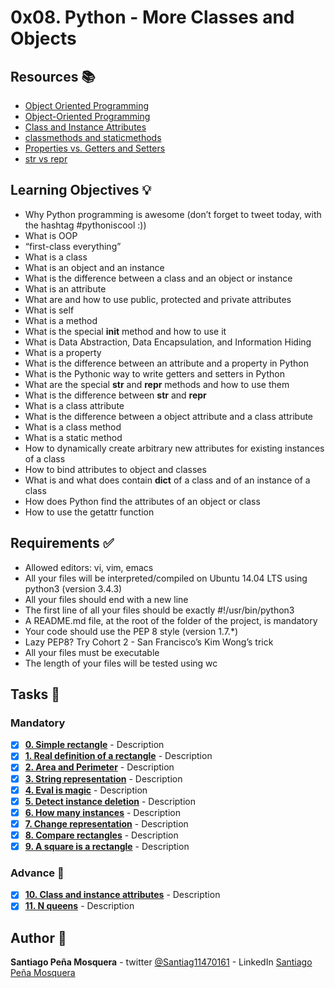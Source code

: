 # 0x08. Python - More Classes and Objects
## Resources :books:

* [Object Oriented Programming](https://intranet.hbtn.io/rltoken/VlISluyXK-teEwwPCu2tlg)
* [Object-Oriented Programming](https://intranet.hbtn.io/rltoken/m_oP4NCbKTp9tKptvxWP_g)
* [Class and Instance Attributes](https://intranet.hbtn.io/rltoken/yRdxqVWRyGiu38i6oB4m4g)
* [classmethods and staticmethods](https://intranet.hbtn.io/rltoken/ce7aZMwzugNBFgfYxNxwCw)
* [Properties vs. Getters and Setters](https://intranet.hbtn.io/rltoken/PVFV8ka_Ii6h2rXBqAliMQ)
* [str vs repr](https://intranet.hbtn.io/rltoken/eYiDVsmlNHRZTrirAZ7Qtg)

## Learning Objectives :bulb:
* Why Python programming is awesome (don’t forget to tweet today, with the hashtag #pythoniscool :))
* What is OOP
* “first-class everything”
* What is a class
* What is an object and an instance
* What is the difference between a class and an object or instance
* What is an attribute
* What are and how to use public, protected and private attributes
* What is self
* What is a method
* What is the special __init__ method and how to use it
* What is Data Abstraction, Data Encapsulation, and Information Hiding
* What is a property
* What is the difference between an attribute and a property in Python
* What is the Pythonic way to write getters and setters in Python
* What are the special __str__ and __repr__ methods and how to use them
* What is the difference between __str__ and __repr__
* What is a class attribute
* What is the difference between a object attribute and a class attribute
* What is a class method
* What is a static method
* How to dynamically create arbitrary new attributes for existing instances of a class
* How to bind attributes to object and classes
* What is and what does contain __dict__ of a class and of an instance of a class
* How does Python find the attributes of an object or class
* How to use the getattr function

## Requirements :white_check_mark:

* Allowed editors: vi, vim, emacs
* All your files will be interpreted/compiled on Ubuntu 14.04 LTS using python3 (version 3.4.3)
* All your files should end with a new line
* The first line of all your files should be exactly #!/usr/bin/python3
* A README.md file, at the root of the folder of the project, is mandatory
* Your code should use the PEP 8 style (version 1.7.*)
* Lazy PEP8? Try Cohort 2 - San Francisco’s Kim Wong’s trick
* All your files must be executable
* The length of your files will be tested using wc

## Tasks :page_with_curl:
### Mandatory
- [x] **[0. Simple rectangle](./0-rectangle.py)** - Description
- [x] **[1. Real definition of a rectangle](./1-rectangle.py)** - Description
- [x] **[2. Area and Perimeter](./2-rectangle.py)** - Description
- [x] **[3. String representation](./3-rectangle.py)** - Description
- [x] **[4. Eval is magic](./4-rectangle.py)** - Description
- [x] **[5. Detect instance deletion](./5-rectangle.py)** - Description
- [x] **[6. How many instances](./6-rectangle.py)** - Description
- [x] **[7. Change representation](./7-rectangle.py)** - Description
- [x] **[8. Compare rectangles](./8-rectangle.py)** - Description
- [x] **[9. A square is a rectangle](./9-rectangle.py)** - Description

### Advance :muscle:
- [x] **[10. Class and instance attributes](./)** - Description
- [x] **[11. N queens](./101-nqueens.py)** - Description

## Author :pencil:
**Santiago Peña Mosquera** - twitter [@Santiag11470161](https://twitter.com/Santiag11470161) - LinkedIn [Santiago Peña Mosquera](https://www.linkedin.com/in/santiago-pe%C3%B1a-mosquera-abaa20196/)
